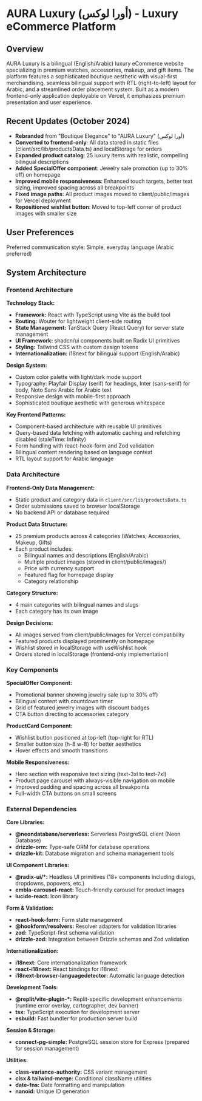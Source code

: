 # AURA Luxury (أورا لوكس) - Luxury eCommerce Platform

## Overview

AURA Luxury is a bilingual (English/Arabic) luxury eCommerce website specializing in premium watches, accessories, makeup, and gift items. The platform features a sophisticated boutique aesthetic with visual-first merchandising, seamless bilingual support with RTL (right-to-left) layout for Arabic, and a streamlined order placement system. Built as a modern frontend-only application deployable on Vercel, it emphasizes premium presentation and user experience.

## Recent Updates (October 2024)

- **Rebranded** from "Boutique Elegance" to "AURA Luxury" (أورا لوكس)
- **Converted to frontend-only**: All data stored in static files (client/src/lib/productsData.ts) and localStorage for orders
- **Expanded product catalog**: 25 luxury items with realistic, compelling bilingual descriptions
- **Added SpecialOffer component**: Jewelry sale promotion (up to 30% off) on homepage
- **Improved mobile responsiveness**: Enhanced touch targets, better text sizing, improved spacing across all breakpoints
- **Fixed image paths**: All product images moved to client/public/images for Vercel deployment
- **Repositioned wishlist button**: Moved to top-left corner of product images with smaller size

## User Preferences

Preferred communication style: Simple, everyday language (Arabic preferred)

## System Architecture

### Frontend Architecture

**Technology Stack:**
- **Framework:** React with TypeScript using Vite as the build tool
- **Routing:** Wouter for lightweight client-side routing
- **State Management:** TanStack Query (React Query) for server state management
- **UI Framework:** shadcn/ui components built on Radix UI primitives
- **Styling:** Tailwind CSS with custom design tokens
- **Internationalization:** i18next for bilingual support (English/Arabic)

**Design System:**
- Custom color palette with light/dark mode support
- Typography: Playfair Display (serif) for headings, Inter (sans-serif) for body, Noto Sans Arabic for Arabic text
- Responsive design with mobile-first approach
- Sophisticated boutique aesthetic with generous whitespace

**Key Frontend Patterns:**
- Component-based architecture with reusable UI primitives
- Query-based data fetching with automatic caching and refetching disabled (staleTime: Infinity)
- Form handling with react-hook-form and Zod validation
- Bilingual content rendering based on language context
- RTL layout support for Arabic language

### Data Architecture

**Frontend-Only Data Management:**
- Static product and category data in `client/src/lib/productsData.ts`
- Order submissions saved to browser localStorage
- No backend API or database required

**Product Data Structure:**
- 25 premium products across 4 categories (Watches, Accessories, Makeup, Gifts)
- Each product includes:
  - Bilingual names and descriptions (English/Arabic)
  - Multiple product images (stored in client/public/images/)
  - Price with currency support
  - Featured flag for homepage display
  - Category relationship

**Category Structure:**
- 4 main categories with bilingual names and slugs
- Each category has its own image

**Design Decisions:**
- All images served from client/public/images for Vercel compatibility
- Featured products displayed prominently on homepage
- Wishlist stored in localStorage with useWishlist hook
- Orders stored in localStorage (frontend-only implementation)

### Key Components

**SpecialOffer Component:**
- Promotional banner showing jewelry sale (up to 30% off)
- Bilingual content with countdown timer
- Grid of featured jewelry images with discount badges
- CTA button directing to accessories category

**ProductCard Component:**
- Wishlist button positioned at top-left (top-right for RTL)
- Smaller button size (h-8 w-8) for better aesthetics
- Hover effects and smooth transitions

**Mobile Responsiveness:**
- Hero section with responsive text sizing (text-3xl to text-7xl)
- Product page carousel with always-visible navigation on mobile
- Improved padding and spacing across all breakpoints
- Full-width CTA buttons on small screens

### External Dependencies

**Core Libraries:**
- **@neondatabase/serverless:** Serverless PostgreSQL client (Neon Database)
- **drizzle-orm:** Type-safe ORM for database operations
- **drizzle-kit:** Database migration and schema management tools

**UI Component Libraries:**
- **@radix-ui/*:** Headless UI primitives (18+ components including dialogs, dropdowns, popovers, etc.)
- **embla-carousel-react:** Touch-friendly carousel for product images
- **lucide-react:** Icon library

**Form & Validation:**
- **react-hook-form:** Form state management
- **@hookform/resolvers:** Resolver adapters for validation libraries
- **zod:** TypeScript-first schema validation
- **drizzle-zod:** Integration between Drizzle schemas and Zod validation

**Internationalization:**
- **i18next:** Core internationalization framework
- **react-i18next:** React bindings for i18next
- **i18next-browser-languagedetector:** Automatic language detection

**Development Tools:**
- **@replit/vite-plugin-*:** Replit-specific development enhancements (runtime error overlay, cartographer, dev banner)
- **tsx:** TypeScript execution for development server
- **esbuild:** Fast bundler for production server build

**Session & Storage:**
- **connect-pg-simple:** PostgreSQL session store for Express (prepared for session management)

**Utilities:**
- **class-variance-authority:** CSS variant management
- **clsx & tailwind-merge:** Conditional className utilities
- **date-fns:** Date formatting and manipulation
- **nanoid:** Unique ID generation